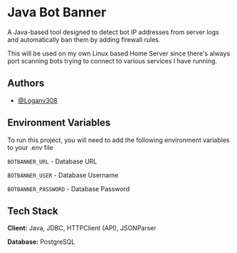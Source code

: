 
# Java Bot Banner

A Java-based tool designed to detect bot IP addresses from server logs and automatically ban them by adding firewall rules.

This will be used on my own Linux based Home Server since there's always port scanning bots trying to connect to various services I have running. 


## Authors

- [@Loganv308](https://www.github.com/Loganv308)


## Environment Variables

To run this project, you will need to add the following environment variables to your .env file

`BOTBANNER_URL` - Database URL

`BOTBANNER_USER` - Database Username

`BOTBANNER_PASSWORD` - Database Password




## Tech Stack

**Client:** Java, JDBC, HTTPClient (API), JSONParser

**Database:** PostgreSQL
